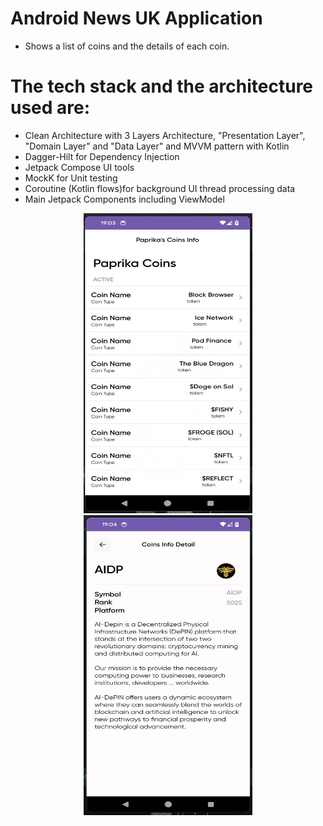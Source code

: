 
# Android News UK Application
- Shows a list of coins and the details of each coin.

# The tech stack and the architecture used are:
- Clean Architecture with 3 Layers Architecture, "Presentation Layer", "Domain Layer" and "Data Layer" and MVVM pattern with Kotlin
- Dagger-Hilt for Dependency Injection
- Jetpack Compose UI tools
- MockK for Unit testing
- Coroutine (Kotlin flows)for background UI thread processing data
- Main Jetpack Components including ViewModel

<p align="center">
  <img src="coins_list.png" alt="List of Coins" width="270" height="480"/>

  <img src="coin_detail.png" alt="Coins Details" width="270" height="480"/>
</p>
